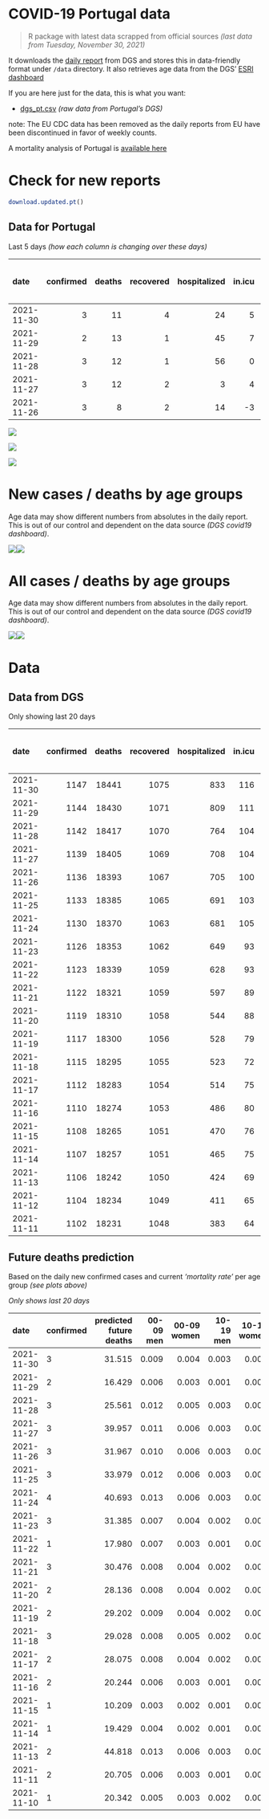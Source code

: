 COVID-19 Portugal data
================

> R package with latest data scrapped from official sources *(last data
> from Tuesday, November 30, 2021)*

It downloads the [daily
report](https://covid19.min-saude.pt/relatorio-de-situacao/) from DGS
and stores this in data-friendly format under `/data` directory. It also
retrieves age data from the DGS’ [ESRI
dashboard](https://covid19.min-saude.pt/ponto-de-situacao-atual-em-portugal/)

If you are here just for the data, this is what you want:

-   [dgs\_pt.csv](raw/master/data/dgs_pt.csv) *(raw data from Portugal’s
    DGS)*

note: The EU CDC data has been removed as the daily reports from EU have
been discontinued in favor of weekly counts.

A mortality analysis of Portugal is [available
here](https://averissimo.github.io/covid19-analysis/mortality.html)

# Check for new reports

``` r
download.updated.pt()
```

## Data for Portugal

Last 5 days *(how each column is changing over these days)*

| date       | confirmed | deaths | recovered | hospitalized | in.icu | first vaccine | second vaccine | confirmed m 00-09 | confirmed w 00-09 | confirmed m 10-19 | confirmed w 10-19 | confirmed m 20-29 | confirmed w 20-29 | confirmed m 30-39 | confirmed w 30-39 | confirmed m 40-49 | confirmed w 40-49 | confirmed m 50-59 | confirmed w 50-59 | confirmed m 60-69 | confirmed w 60-69 | confirmed m 70-79 | confirmed w 70-79 | confirmed m 80+ | confirmed w 80+ | death m 00-09 | death w 00-09 | death m 10-19 | death w 10-19 | death m 20-29 | death w 20-29 | death m 30-39 | death w 30-39 | death m 40-49 | death w 40-49 | death m 50-59 | death w 50-59 | death m 60-69 | death w 60-69 | death m 70-79 | death w 70-79 | death m 80+ | death w 80+ |
|:-----------|----------:|-------:|----------:|-------------:|-------:|--------------:|---------------:|------------------:|------------------:|------------------:|------------------:|------------------:|------------------:|------------------:|------------------:|------------------:|------------------:|------------------:|------------------:|------------------:|------------------:|------------------:|------------------:|----------------:|----------------:|--------------:|--------------:|--------------:|--------------:|--------------:|--------------:|--------------:|--------------:|--------------:|--------------:|--------------:|--------------:|--------------:|--------------:|--------------:|--------------:|------------:|------------:|
| 2021-11-30 |         3 |     11 |         4 |           24 |      5 |            NA |             NA |               175 |               155 |               158 |               134 |               237 |               148 |               208 |               206 |               220 |               256 |               185 |               224 |               142 |               152 |               108 |               112 |              29 |              49 |             0 |             0 |             0 |             0 |             0 |             0 |             0 |             0 |             0 |             0 |             1 |             0 |             1 |             0 |             2 |             2 |           2 |           3 |
| 2021-11-29 |         2 |     13 |         1 |           45 |      7 |            NA |             NA |               122 |               107 |                83 |                73 |               107 |                82 |               142 |               137 |               133 |               142 |                86 |               116 |                80 |                81 |                52 |                46 |              17 |              28 |             0 |             0 |             0 |             0 |             0 |             0 |             0 |             0 |             0 |             0 |             1 |             0 |             1 |             1 |             1 |             1 |           6 |           2 |
| 2021-11-28 |         3 |     12 |         1 |           56 |      0 |            NA |             NA |               223 |               202 |               191 |               143 |               257 |               156 |               189 |               200 |               223 |               255 |               159 |               187 |               131 |               167 |                77 |                68 |              26 |              42 |             0 |             0 |             0 |             0 |             0 |             0 |             0 |             0 |             0 |             0 |             0 |             1 |             2 |             0 |             1 |             2 |           3 |           3 |
| 2021-11-27 |         3 |     12 |         2 |            3 |      4 |            NA |             NA |               219 |               235 |               184 |               150 |               278 |               187 |               242 |               234 |               258 |               239 |               193 |               227 |               162 |               197 |               103 |               135 |              51 |              68 |             0 |             0 |             0 |             0 |             0 |             0 |             0 |             0 |             1 |             0 |             0 |             0 |             1 |             0 |             3 |             1 |           2 |           4 |
| 2021-11-26 |         3 |      8 |         2 |           14 |     -3 |            NA |             NA |               193 |               225 |               198 |               148 |               263 |               180 |               215 |               219 |               254 |               273 |               189 |               202 |               161 |               188 |                95 |               112 |              29 |              54 |             0 |             0 |             0 |             0 |             0 |             0 |             0 |             0 |             0 |             0 |             0 |             0 |             0 |             0 |             2 |             0 |           4 |           2 |

![](README_files/figure-gfm/totals-1.svg)<!-- -->

![](README_files/figure-gfm/differential-1.svg)<!-- -->

![](README_files/figure-gfm/differential_7days-1.svg)<!-- -->

# New cases / deaths by age groups

Age data may show different numbers from absolutes in the daily report.
This is out of our control and dependent on the data source *(DGS
covid19 dashboard)*.

![](README_files/figure-gfm/new_cases_deaths-1.svg)<!-- -->![](README_files/figure-gfm/new_cases_deaths-2.svg)<!-- -->

# All cases / deaths by age groups

Age data may show different numbers from absolutes in the daily report.
This is out of our control and dependent on the data source *(DGS
covid19 dashboard)*.

![](README_files/figure-gfm/total_cases_deaths-1.svg)<!-- -->![](README_files/figure-gfm/total_cases_deaths-2.svg)<!-- -->

# Data

## Data from DGS

Only showing last 20 days

| date       | confirmed | deaths | recovered | hospitalized | in.icu | confirmed m 00-09 | confirmed w 00-09 | confirmed m 10-19 | confirmed w 10-19 | confirmed m 20-29 | confirmed w 20-29 | confirmed m 30-39 | confirmed w 30-39 | confirmed m 40-49 | confirmed w 40-49 | confirmed m 50-59 | confirmed w 50-59 | confirmed m 60-69 | confirmed w 60-69 | confirmed m 70-79 | confirmed w 70-79 | confirmed m 80+ | confirmed w 80+ | death m 00-09 | death w 00-09 | death m 10-19 | death w 10-19 | death m 20-29 | death w 20-29 | death m 30-39 | death w 30-39 | death m 40-49 | death w 40-49 | death m 50-59 | death w 50-59 | death m 60-69 | death w 60-69 | death m 70-79 | death w 70-79 | death m 80+ | death w 80+ | first vaccine | second vaccine |
|:-----------|----------:|-------:|----------:|-------------:|-------:|------------------:|------------------:|------------------:|------------------:|------------------:|------------------:|------------------:|------------------:|------------------:|------------------:|------------------:|------------------:|------------------:|------------------:|------------------:|------------------:|----------------:|----------------:|--------------:|--------------:|--------------:|--------------:|--------------:|--------------:|--------------:|--------------:|--------------:|--------------:|--------------:|--------------:|--------------:|--------------:|--------------:|--------------:|------------:|------------:|--------------:|---------------:|
| 2021-11-30 |      1147 |  18441 |      1075 |          833 |    116 |             38544 |             37164 |             61478 |             61041 |             91483 |             93617 |             79516 |             88793 |             82602 |            101188 |             69171 |             86532 |             50850 |             55984 |             32529 |             36521 |           26690 |           52749 |             2 |             1 |             1 |             1 |             8 |             5 |            27 |            20 |           114 |            72 |           373 |           159 |          1162 |           520 |          2460 |          1500 |        5512 |        6504 |            NA |             NA |
| 2021-11-29 |      1144 |  18430 |      1071 |          809 |    111 |             38369 |             37009 |             61320 |             60907 |             91246 |             93469 |             79308 |             88587 |             82382 |            100932 |             68986 |             86308 |             50708 |             55832 |             32421 |             36409 |           26661 |           52700 |             2 |             1 |             1 |             1 |             8 |             5 |            27 |            20 |           114 |            72 |           372 |           159 |          1161 |           520 |          2458 |          1498 |        5510 |        6501 |            NA |             NA |
| 2021-11-28 |      1142 |  18417 |      1070 |          764 |    104 |             38247 |             36902 |             61237 |             60834 |             91139 |             93387 |             79166 |             88450 |             82249 |            100790 |             68900 |             86192 |             50628 |             55751 |             32369 |             36363 |           26644 |           52672 |             2 |             1 |             1 |             1 |             8 |             5 |            27 |            20 |           114 |            72 |           371 |           159 |          1160 |           519 |          2457 |          1497 |        5504 |        6499 |            NA |             NA |
| 2021-11-27 |      1139 |  18405 |      1069 |          708 |    104 |             38024 |             36700 |             61046 |             60691 |             90882 |             93231 |             78977 |             88250 |             82026 |            100535 |             68741 |             86005 |             50497 |             55584 |             32292 |             36295 |           26618 |           52630 |             2 |             1 |             1 |             1 |             8 |             5 |            27 |            20 |           114 |            72 |           371 |           158 |          1158 |           519 |          2456 |          1495 |        5501 |        6496 |            NA |             NA |
| 2021-11-26 |      1136 |  18393 |      1067 |          705 |    100 |             37805 |             36465 |             60862 |             60541 |             90604 |             93044 |             78735 |             88016 |             81768 |            100296 |             68548 |             85778 |             50335 |             55387 |             32189 |             36160 |           26567 |           52562 |             2 |             1 |             1 |             1 |             8 |             5 |            27 |            20 |           113 |            72 |           371 |           158 |          1157 |           519 |          2453 |          1494 |        5499 |        6492 |            NA |             NA |
| 2021-11-25 |      1133 |  18385 |      1065 |          691 |    103 |             37612 |             36240 |             60664 |             60393 |             90341 |             92864 |             78520 |             87797 |             81514 |            100023 |             68359 |             85576 |             50174 |             55199 |             32094 |             36048 |           26538 |           52508 |             2 |             1 |             1 |             1 |             8 |             5 |            27 |            20 |           113 |            72 |           371 |           158 |          1157 |           519 |          2451 |          1494 |        5495 |        6490 |            NA |             NA |
| 2021-11-24 |      1130 |  18370 |      1063 |          681 |    105 |             37372 |             36023 |             60503 |             60231 |             90081 |             92711 |             78318 |             87596 |             81300 |             99750 |             68189 |             85374 |             49990 |             55015 |             31993 |             35911 |           26508 |           52454 |             2 |             1 |             1 |             1 |             8 |             5 |            27 |            20 |           113 |            72 |           371 |           158 |          1157 |           519 |          2447 |          1490 |        5491 |        6487 |            NA |             NA |
| 2021-11-23 |      1126 |  18353 |      1062 |          649 |     93 |             37127 |             35783 |             60301 |             60037 |             89793 |             92509 |             78082 |             87344 |             81013 |             99392 |             67958 |             85097 |             49803 |             54800 |             31882 |             35774 |           26466 |           52380 |             2 |             1 |             1 |             1 |             8 |             5 |            27 |            20 |           113 |            72 |           371 |           158 |          1154 |           519 |          2445 |          1488 |        5488 |        6480 |            NA |             NA |
| 2021-11-22 |      1123 |  18339 |      1059 |          628 |     93 |             36996 |             35628 |             60183 |             59929 |             89602 |             92386 |             77913 |             87165 |             80812 |             99145 |             67779 |             84898 |             49667 |             54666 |             31783 |             35672 |           26429 |           52333 |             2 |             1 |             1 |             1 |             8 |             5 |            27 |            20 |           113 |            72 |           370 |           158 |          1153 |           518 |          2442 |          1484 |        5486 |        6478 |            NA |             NA |
| 2021-11-21 |      1122 |  18321 |      1059 |          597 |     89 |             36865 |             35518 |             60097 |             59843 |             89502 |             92309 |             77831 |             87079 |             80693 |             99014 |             67688 |             84804 |             49607 |             54595 |             31735 |             35633 |           26404 |           52296 |             2 |             1 |             1 |             1 |             8 |             5 |            27 |            20 |           112 |            72 |           367 |           158 |          1153 |           517 |          2441 |          1483 |        5482 |        6471 |            NA |             NA |
| 2021-11-20 |      1119 |  18310 |      1058 |          544 |     88 |             36707 |             35359 |             59953 |             59737 |             89338 |             92169 |             77664 |             86926 |             80488 |             98810 |             67534 |             84652 |             49466 |             54429 |             31644 |             35517 |           26375 |           52244 |             2 |             1 |             1 |             1 |             8 |             5 |            27 |            20 |           112 |            72 |           366 |           158 |          1151 |           517 |          2441 |          1482 |        5479 |        6467 |            NA |             NA |
| 2021-11-19 |      1117 |  18300 |      1056 |          528 |     79 |             36554 |             35226 |             59803 |             59638 |             89148 |             92032 |             77505 |             86784 |             80307 |             98603 |             67417 |             84504 |             49375 |             54276 |             31544 |             35420 |           26343 |           52203 |             2 |             1 |             1 |             1 |             8 |             5 |            27 |            20 |           112 |            72 |           366 |           158 |          1151 |           516 |          2439 |          1481 |        5476 |        6464 |            NA |             NA |
| 2021-11-18 |      1115 |  18295 |      1055 |          523 |     72 |             36385 |             35069 |             59691 |             59549 |             88968 |             91862 |             77341 |             86629 |             80120 |             98396 |             67277 |             84358 |             49283 |             54151 |             31452 |             35312 |           26304 |           52163 |             2 |             1 |             1 |             1 |             8 |             5 |            27 |            20 |           112 |            72 |           366 |           158 |          1151 |           516 |          2437 |          1481 |        5474 |        6463 |            NA |             NA |
| 2021-11-17 |      1112 |  18283 |      1054 |          514 |     75 |             36229 |             34901 |             59575 |             59444 |             88791 |             91748 |             77189 |             86444 |             79961 |             98182 |             67139 |             84186 |             49159 |             54019 |             31351 |             35195 |           26276 |           52121 |             2 |             1 |             1 |             1 |             8 |             5 |            27 |            20 |           112 |            72 |           366 |           158 |          1150 |           516 |          2437 |          1478 |        5471 |        6458 |            NA |             NA |
| 2021-11-16 |      1110 |  18274 |      1053 |          486 |     80 |             36070 |             34759 |             59427 |             59354 |             88583 |             91596 |             77005 |             86255 |             79767 |             97977 |             66977 |             83993 |             49052 |             53885 |             31264 |             35103 |           26246 |           52072 |             2 |             1 |             1 |             1 |             8 |             5 |            27 |            20 |           112 |            72 |           366 |           158 |          1149 |           516 |          2435 |          1476 |        5471 |        6454 |            NA |             NA |
| 2021-11-15 |      1108 |  18265 |      1051 |          470 |     76 |             35962 |             34648 |             59336 |             59291 |             88455 |             91497 |             76882 |             86135 |             79640 |             97830 |             66886 |             83888 |             48982 |             53775 |             31198 |             35026 |           26222 |           52044 |             2 |             1 |             1 |             1 |             8 |             5 |            27 |            20 |           112 |            72 |           366 |           158 |          1149 |           514 |          2434 |          1476 |        5470 |        6449 |            NA |             NA |
| 2021-11-14 |      1107 |  18257 |      1051 |          465 |     75 |             35900 |             34589 |             59287 |             59258 |             88369 |             91436 |             76802 |             86079 |             79559 |             97745 |             66831 |             83811 |             48937 |             53720 |             31163 |             34994 |           26209 |           52033 |             2 |             1 |             1 |             1 |             8 |             5 |            27 |            20 |           112 |            72 |           366 |           158 |          1149 |           514 |          2432 |          1476 |        5468 |        6445 |            NA |             NA |
| 2021-11-13 |      1106 |  18242 |      1050 |          424 |     69 |             35815 |             34497 |             59211 |             59184 |             88247 |             91358 |             76710 |             85953 |             79445 |             97634 |             66732 |             83714 |             48859 |             53650 |             31113 |             34944 |           26188 |           51986 |             2 |             1 |             1 |             1 |             8 |             5 |            27 |            20 |           112 |            72 |           366 |           158 |          1146 |           513 |          2431 |          1474 |        5462 |        6443 |            NA |             NA |
| 2021-11-12 |      1104 |  18234 |      1049 |          411 |     65 |                NA |                NA |                NA |                NA |                NA |                NA |                NA |                NA |                NA |                NA |                NA |                NA |                NA |                NA |                NA |                NA |              NA |              NA |            NA |            NA |            NA |            NA |            NA |            NA |            NA |            NA |            NA |            NA |            NA |            NA |            NA |            NA |            NA |            NA |          NA |          NA |            NA |             NA |
| 2021-11-11 |      1102 |  18231 |      1048 |          383 |     64 |             35574 |             34265 |             59039 |             59014 |             87946 |             91156 |             76482 |             85722 |             79198 |             97339 |             66503 |             83479 |             48694 |             53441 |             30980 |             34820 |           26138 |           51895 |             2 |             1 |             1 |             1 |             8 |             5 |            27 |            20 |           112 |            72 |           366 |           157 |          1146 |           512 |          2431 |          1473 |        5460 |        6437 |            NA |             NA |

## Future deaths prediction

Based on the daily new confirmed cases and current *‘mortality rate’*
per age group *(see plots above)*

*Only shows last 20 days*

| date       | confirmed | predicted future deaths | 00-09 men | 00-09 women | 10-19 men | 10-19 women | 20-29 men | 20-29 women | 30-39 men | 30-39 women | 40-49 men | 40-49 women | 50-59 men | 50-59 women | 60-69 men | 60-69 women | 70-79 men | 70-79 women | 80+ men | 80+ women |
|:-----------|:----------|------------------------:|----------:|------------:|----------:|------------:|----------:|------------:|----------:|------------:|----------:|------------:|----------:|------------:|----------:|------------:|----------:|------------:|--------:|----------:|
| 2021-11-30 | 3         |                  31.515 |     0.009 |       0.004 |     0.003 |       0.002 |     0.021 |       0.008 |     0.071 |       0.046 |     0.304 |       0.182 |     0.998 |       0.412 |     3.245 |       1.412 |     8.167 |       4.600 |   5.989 |     6.042 |
| 2021-11-29 | 2         |                  16.429 |     0.006 |       0.003 |     0.001 |       0.001 |     0.009 |       0.004 |     0.048 |       0.031 |     0.184 |       0.101 |     0.464 |       0.213 |     1.828 |       0.752 |     3.932 |       1.889 |   3.511 |     3.452 |
| 2021-11-28 | 3         |                  25.561 |     0.012 |       0.005 |     0.003 |       0.002 |     0.022 |       0.008 |     0.064 |       0.045 |     0.308 |       0.181 |     0.857 |       0.344 |     2.994 |       1.551 |     5.823 |       2.793 |   5.370 |     5.179 |
| 2021-11-27 | 3         |                  39.957 |     0.011 |       0.006 |     0.003 |       0.002 |     0.024 |       0.010 |     0.082 |       0.053 |     0.356 |       0.170 |     1.041 |       0.417 |     3.702 |       1.830 |     7.789 |       5.545 |  10.532 |     8.384 |
| 2021-11-26 | 3         |                  31.967 |     0.010 |       0.006 |     0.003 |       0.002 |     0.023 |       0.010 |     0.073 |       0.049 |     0.351 |       0.194 |     1.019 |       0.371 |     3.679 |       1.746 |     7.184 |       4.600 |   5.989 |     6.658 |
| 2021-11-25 | 3         |                  33.979 |     0.012 |       0.006 |     0.003 |       0.003 |     0.023 |       0.008 |     0.069 |       0.045 |     0.295 |       0.194 |     0.917 |       0.371 |     4.205 |       1.709 |     7.638 |       5.627 |   6.196 |     6.658 |
| 2021-11-24 | 4         |                  40.693 |     0.013 |       0.006 |     0.003 |       0.003 |     0.025 |       0.011 |     0.080 |       0.057 |     0.396 |       0.255 |     1.246 |       0.509 |     4.273 |       1.997 |     8.394 |       5.627 |   8.674 |     9.124 |
| 2021-11-23 | 3         |                  31.385 |     0.007 |       0.004 |     0.002 |       0.002 |     0.017 |       0.007 |     0.057 |       0.040 |     0.277 |       0.176 |     0.965 |       0.366 |     3.108 |       1.245 |     7.487 |       4.189 |   7.641 |     5.795 |
| 2021-11-22 | 1         |                  17.980 |     0.007 |       0.003 |     0.001 |       0.001 |     0.009 |       0.004 |     0.028 |       0.019 |     0.164 |       0.093 |     0.491 |       0.173 |     1.371 |       0.659 |     3.630 |       1.602 |   5.163 |     4.562 |
| 2021-11-21 | 3         |                  30.476 |     0.008 |       0.004 |     0.002 |       0.002 |     0.014 |       0.007 |     0.057 |       0.034 |     0.283 |       0.145 |     0.830 |       0.279 |     3.222 |       1.542 |     6.882 |       4.764 |   5.989 |     6.412 |
| 2021-11-20 | 2         |                  28.136 |     0.008 |       0.004 |     0.002 |       0.002 |     0.017 |       0.007 |     0.054 |       0.032 |     0.250 |       0.147 |     0.631 |       0.272 |     2.079 |       1.421 |     7.562 |       3.984 |   6.609 |     5.055 |
| 2021-11-19 | 2         |                  29.202 |     0.009 |       0.004 |     0.002 |       0.001 |     0.016 |       0.009 |     0.056 |       0.035 |     0.258 |       0.147 |     0.755 |       0.268 |     2.102 |       1.161 |     6.957 |       4.436 |   8.054 |     4.932 |
| 2021-11-18 | 3         |                  29.028 |     0.008 |       0.005 |     0.002 |       0.002 |     0.015 |       0.006 |     0.052 |       0.042 |     0.219 |       0.152 |     0.744 |       0.316 |     2.834 |       1.226 |     7.638 |       4.805 |   5.783 |     5.179 |
| 2021-11-17 | 2         |                  28.075 |     0.008 |       0.004 |     0.002 |       0.001 |     0.018 |       0.008 |     0.062 |       0.043 |     0.268 |       0.146 |     0.874 |       0.355 |     2.445 |       1.245 |     6.579 |       3.779 |   6.196 |     6.042 |
| 2021-11-16 | 2         |                  20.244 |     0.006 |       0.003 |     0.001 |       0.001 |     0.011 |       0.005 |     0.042 |       0.027 |     0.175 |       0.105 |     0.491 |       0.193 |     1.600 |       1.022 |     4.991 |       3.163 |   4.956 |     3.452 |
| 2021-11-15 | 1         |                  10.209 |     0.003 |       0.002 |     0.001 |       0.001 |     0.008 |       0.003 |     0.027 |       0.013 |     0.112 |       0.060 |     0.297 |       0.141 |     1.028 |       0.511 |     2.647 |       1.314 |   2.685 |     1.356 |
| 2021-11-14 | 1         |                  19.429 |     0.004 |       0.002 |     0.001 |       0.001 |     0.011 |       0.004 |     0.031 |       0.028 |     0.157 |       0.079 |     0.534 |       0.178 |     1.782 |       0.650 |     3.781 |       2.054 |   4.337 |     5.795 |
| 2021-11-13 | 2         |                  44.818 |     0.013 |       0.006 |     0.003 |       0.003 |     0.026 |       0.011 |     0.077 |       0.052 |     0.341 |       0.210 |     1.235 |       0.432 |     3.771 |       1.941 |    10.058 |       5.093 |  10.326 |    11.220 |
| 2021-11-11 | 2         |                  20.705 |     0.006 |       0.003 |     0.001 |       0.001 |     0.010 |       0.005 |     0.031 |       0.025 |     0.148 |       0.087 |     0.410 |       0.164 |     1.325 |       0.817 |     4.613 |       2.218 |   6.402 |     4.439 |
| 2021-11-10 | 1         |                  20.342 |     0.005 |       0.003 |     0.002 |       0.001 |     0.012 |       0.005 |     0.039 |       0.029 |     0.139 |       0.111 |     0.399 |       0.197 |     2.102 |       0.734 |     3.554 |       2.505 |   4.956 |     5.549 |
